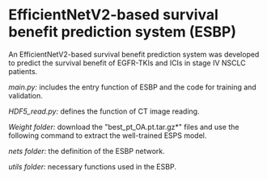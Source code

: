 # EfficientNetV2-based survival benefit prediction system (ESBP)
An EfficientNetV2-based survival benefit prediction system was developed to predict the survival benefit of EGFR-TKIs and ICIs in stage IV NSCLC patients.

*main.py:* includes the entry function of ESBP and the code for training and validation.  

*HDF5_read.py:* defines the function of  CT image reading.

*Weight folder:* download the "best_pt_OA.pt.tar.gz*" files and use the following command to extract the well-trained ESPS model.

*nets folder:* the definition of the ESBP network.

*utils folder:* necessary functions used in the ESBP.
